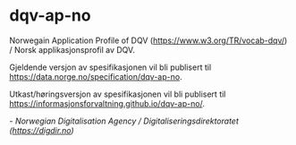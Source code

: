 # dqv-ap-no

Norwegain Application Profile of DQV (<https://www.w3.org/TR/vocab-dqv/>) / Norsk applikasjonsprofil av DQV.

Gjeldende versjon av spesifikasjonen vil bli publisert til <https://data.norge.no/specification/dqv-ap-no>.

Utkast/høringsversjon av spesifikasjonen vil bli publisert til <https://informasjonsforvaltning.github.io/dqv-ap-no/>.

\- _Norwegian Digitalisation Agency / Digitaliseringsdirektoratet (<https://digdir.no>)_
